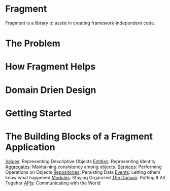 # Fragment
Fragment is a library to assist in creating framework-independent code.

# The Problem

# How Fragment Helps

# Domain Drien Design

# Getting Started

# The Building Blocks of a Fragment Application
[Values](src/value/README.md): Representing Descriptive Objects
[Entities](src/entity/README.md): Representing Identity
[Aggregates](src/aggregate/README.md): Maintaining consistency among objects.
[Services](src/service/README.md): Performing Operations on Objects
[Repositories](src/repository/README.md): Persisting Data
[Events](src/event/README.md): Letting others know what happened
[Modules](src/module/README.md): Staying Organized
[The Domain](src/domain/README.md): Putting It All Togeher
[APIs](src/api/README.md): Communicating with the World
